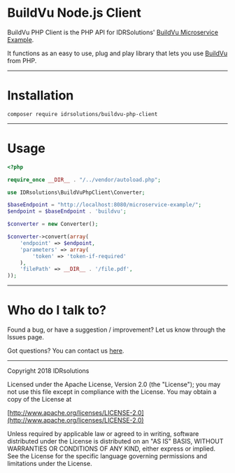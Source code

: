# BuildVu Node.js Client #

BuildVu PHP Client is the PHP API for IDRSolutions' [BuildVu Microservice Example](https://github.com/idrsolutions/buildvu-microservice-example).

It functions as an easy to use, plug and play library that lets you use [BuildVu](https://www.idrsolutions.com/buildvu/) from PHP. 

-----

# Installation #

```
composer require idrsolutions/buildvu-php-client
```

-----

# Usage #

```php
<?php

require_once __DIR__ . "/../vendor/autoload.php";

use IDRsolutions\BuildVuPhpClient\Converter;

$baseEndpoint = "http://localhost:8080/microservice-example/";
$endpoint = $baseEndpoint . 'buildvu';

$converter = new Converter();

$converter->convert(array(
    'endpoint' => $endpoint,
    'parameters' => array(
        'token' => 'token-if-required'
    ),
    'filePath' => __DIR__ . '/file.pdf',
));
```

-----

# Who do I talk to? #

Found a bug, or have a suggestion / improvement? Let us know through the Issues page.

Got questions? You can contact us [here](https://idrsolutions.zendesk.com/hc/en-us/requests/new).

-----

Copyright 2018 IDRsolutions

Licensed under the Apache License, Version 2.0 (the "License");
you may not use this file except in compliance with the License.
You may obtain a copy of the License at

[http://www.apache.org/licenses/LICENSE-2.0](http://www.apache.org/licenses/LICENSE-2.0)

Unless required by applicable law or agreed to in writing, software
distributed under the License is distributed on an "AS IS" BASIS,
WITHOUT WARRANTIES OR CONDITIONS OF ANY KIND, either express or implied.
See the License for the specific language governing permissions and
limitations under the License.